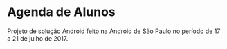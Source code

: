 # Agenda de Alunos
Projeto de solução Android feito na Android de São Paulo no período de 17 a 21 de julho de 2017.
